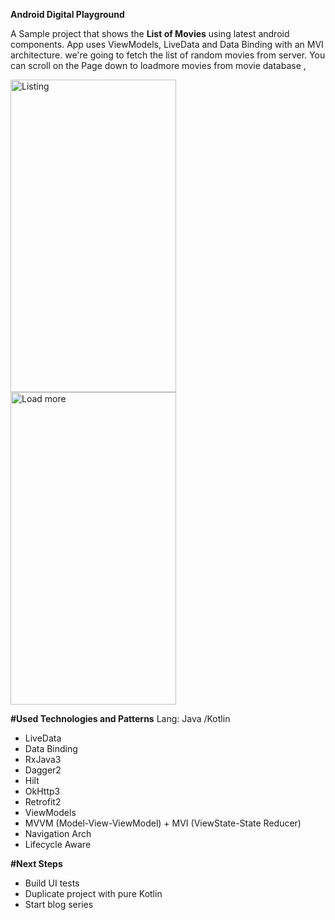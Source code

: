 
**Android Digital Playground** 

A Sample project that shows the **List of Movies** using latest android components. App  uses ViewModels, LiveData and Data Binding with an MVI architecture.
we're going to fetch the list of random movies from server. You can scroll on the Page down to loadmore movies from movie database , 

<img width="265" height="500" alt="Listing " src="https://user-images.githubusercontent.com/22414106/139662460-a93c8dcf-9136-4e54-8698-769558ffdc5f.png"><img width="265" height="500" alt="Load more" src="https://user-images.githubusercontent.com/22414106/139662471-1567e596-8246-4798-b507-76030ed199d3.png">


**#Used Technologies and Patterns**
Lang: Java /Kotlin
* LiveData
* Data Binding
* RxJava3
* Dagger2
* Hilt
* OkHttp3
* Retrofit2
* ViewModels
* MVVM (Model-View-ViewModel) + MVI (ViewState-State Reducer)
* Navigation Arch
* Lifecycle Aware


**#Next Steps**
* Build UI tests
* Duplicate project with pure Kotlin
* Start blog series

